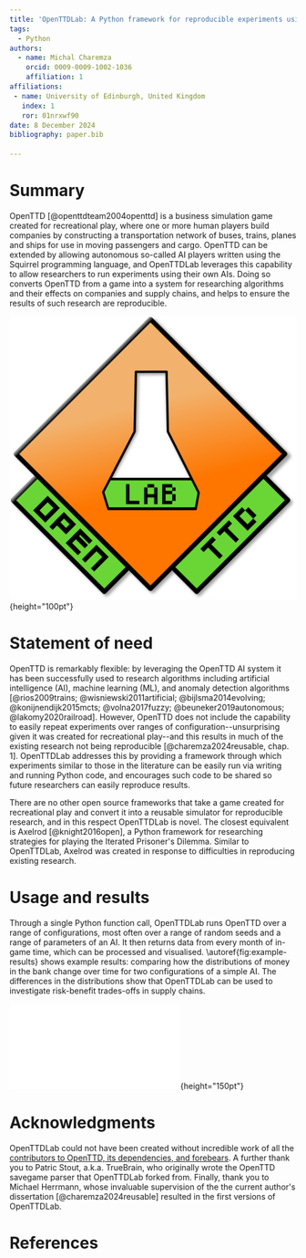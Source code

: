 ```yaml
---
title: 'OpenTTDLab: A Python framework for reproducible experiments using OpenTTD'
tags:
  - Python
authors:
  - name: Michal Charemza
    orcid: 0009-0009-1002-1036
    affiliation: 1
affiliations:
 - name: University of Edinburgh, United Kingdom
   index: 1
   ror: 01nrxwf90
date: 8 December 2024
bibliography: paper.bib

---
```


# Summary

OpenTTD [@openttdteam2004openttd] is a business simulation game created for recreational play, where one or more human players build companies by constructing a transportation network of buses, trains, planes and ships for use in moving passengers and cargo. OpenTTD can be extended by allowing autonomous so-called AI players written using the Squirrel programming language, and OpenTTDLab leverages this capability to allow researchers to run experiments using their own AIs. Doing so converts OpenTTD from a game into a system for researching algorithms and their effects on companies and supply chains, and helps to ensure the results of such research are reproducible.

![The OpenTTDLab logo. Adapted from the OpenTTD Logo, © OpenTTD Team, licenced under the GNU General Public License Version 2.](../docs/assets/openttdlab-logo.svg){height="100pt"}

# Statement of need

OpenTTD is remarkably flexible: by leveraging the OpenTTD AI system it has been successfully used to research algorithms including artificial intelligence (AI), machine learning (ML), and anomaly detection algorithms [@rios2009trains; @wisniewski2011artificial; @bijlsma2014evolving; @konijnendijk2015mcts;  @volna2017fuzzy; @beuneker2019autonomous; @lakomy2020railroad]. However, OpenTTD does not include the capability to easily repeat experiments over ranges of configuration--unsurprising given it was created for recreational play--and this results in much of the existing research not being reproducible [@charemza2024reusable, chap. 1]. OpenTTDLab addresses this by providing a framework through which experiments similar to those in the literature can be easily run via writing and running Python code, and encourages such code to be shared so future researchers can easily reproduce results.

There are no other open source frameworks that take a game created for recreational play and convert it into a reusable simulator for reproducible research, and in this respect OpenTTDLab is novel. The closest equivalent is Axelrod [@knight2016open], a Python framework for researching strategies for playing the Iterated Prisoner's Dilemma. Similar to OpenTTDLab, Axelrod was created in response to difficulties in reproducing existing research.

# Usage and results

Through a single Python function call, OpenTTDLab runs OpenTTD over a range of configurations, most often over a range of random seeds and a range of parameters of an AI. It then returns data from every month of in-game time, which can be processed and visualised. \autoref{fig:example-results} shows example results: comparing how the distributions of money in the bank change over time for two configurations of a simple AI. The differences in the distributions show that OpenTTDLab can be used to investigate risk-benefit trades-offs in supply chains.

![How the distribution of money in the bank changes over time for an AI programmed to construct a single bus route with a configurable number of buses [@charemza2024parameterised]. The results of 100 runs of OpenTTD are shown, 50 when the AI is configured to build 1 bus, and 50 for when it is configured to build 16 buses. Image adapted from [@charemza2024reusable, chap. 5].\label{fig:example-results}](example-results-charemza2004reproducible.pdf){height="150pt"}

# Acknowledgments

OpenTTDLab could not have been created without incredible work of all the [contributors to OpenTTD, its dependencies, and forebears](https://github.com/OpenTTD/OpenTTD/blob/master/CREDITS.md). A further thank you to Patric Stout, a.k.a. TrueBrain, who originally wrote the OpenTTD savegame parser that OpenTTDLab forked from. Finally, thank you to Michael Herrmann, whose invaluable supervision of the the current author's dissertation [@charemza2024reusable] resulted in the first versions of OpenTTDLab.

# References

